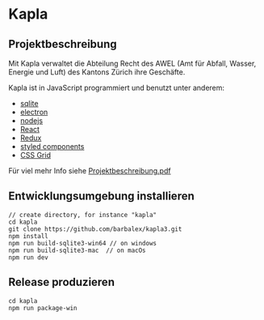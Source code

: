# Kapla #

## Projektbeschreibung ##

Mit Kapla verwaltet die Abteilung Recht des AWEL (Amt für Abfall, Wasser, Energie und Luft) des Kantons Zürich ihre Geschäfte.

Kapla ist in JavaScript programmiert und benutzt unter anderem:

- [sqlite](http://sqlite.org)
- [electron](http://electron.atom.io)
- [nodejs](https://nodejs.org)
- [React](https://facebook.github.io/react)
- [Redux](http://redux.js.org)
- [styled components](https://github.com/styled-components/styled-components)
- [CSS Grid](https://developer.mozilla.org/en-US/docs/Web/CSS/grid)

Für viel mehr Info siehe [Projektbeschreibung.pdf](https://github.com/barbalex/kapla3/raw/master/app/etc/Projektbeschreibung.pdf "Projektbeschreibung")

## Entwicklungsumgebung installieren ##
	
	// create directory, for instance "kapla"
	cd kapla
    git clone https://github.com/barbalex/kapla3.git
	npm install
	npm run build-sqlite3-win64 // on windows
	npm run build-sqlite3-mac  // on macOs
	npm run dev

## Release produzieren ##

	cd kapla
	npm run package-win